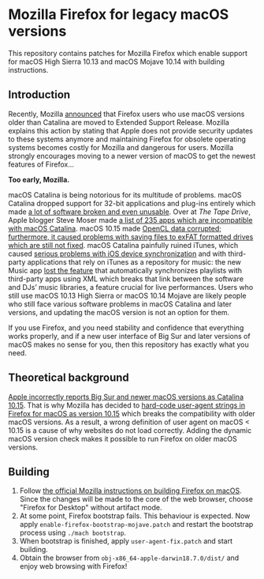 # Mozilla Firefox for legacy macOS versions

This repository contains patches for Mozilla Firefox which enable support for macOS High Sierra 10.13 and macOS Mojave 10.14 with building instructions.

## Introduction

Recently, Mozilla [announced](https://support.mozilla.org/en-US/kb/firefox-users-macos-1012-1013-1014-moving-to-extended-support) that Firefox users who use macOS versions older than Catalina are moved to Extended Support Release. Mozilla explains this action by stating that Apple does not provide security updates to these systems anymore and maintaining Firefox for obsolete operating systems becomes costly for Mozilla and dangerous for users. Mozilla strongly encourages moving to a newer version of macOS to get the newest features of Firefox...

**Too early, Mozilla.**

macOS Catalina is being notorious for its multitude of problems. macOS Catalina dropped support for 32-bit applications and plug-ins entirely which made [a lot of software broken and even unusable](https://www.theverge.com/2019/10/12/20908567/apple-macos-catalina-breaking-apps-32-bit-support-how-to-prepare-avoid-update). Over at *The Tape Drive*, Apple blogger Steve Moser made [a list of 235 apps which are incompatible with macOS Catalina](https://thetapedrive.com/235-apps-incompatible-with-catalina). macOS 10.15 made [OpenCL data corrupted; furthermore, it caused problems with saving files to exFAT formatted drives which are still not fixed](https://helpx.adobe.com/photoshop/kb/photoshop-and-macos-catalina.html). macOS Catalina painfully ruined iTunes, which caused [serious problems with iOS device synchronization](https://www.reddit.com/r/MacOS/comments/df2o4g/ios_sync_is_completely_broken_in_catalina/) and with third-party applications that rely on iTunes as a repository for music: the new Music app [lost the feature](https://www.digitalmusicnews.com/2019/10/08/macos-catalina-dj-problems/) that automatically synchronizes playlists with third-party apps using XML which breaks that link between the software and DJs’ music libraries, a feature crucial for live performances. Users who still use macOS 10.13 High Sierra or macOS 10.14 Mojave are likely people who still face various software problems in macOS Catalina and later versions, and updating the macOS version is not an option for them. 

If you use Firefox, and you need stability and confidence that everything works properly, and if a new user interface of Big Sur and later versions of macOS makes no sense for you, then this repository has exactly what you need.

## Theoretical background

[Apple incorrectly reports Big Sur and newer macOS versions as Catalina 10.15](https://bugs.webkit.org/show_bug.cgi?id=216593). That is why Mozilla has decided to [hard-code user-agent strings in Firefox for macOS as version 10.15](https://bugzilla.mozilla.org/show_bug.cgi?id=1841215) which breaks the compatibility with older macOS versions. As a result, a wrong definition of user agent on macOS < 10.15 is a cause of why websites do not load correctly. Adding the dynamic macOS version check makes it possible to run Firefox on older macOS versions.

## Building

1. Follow [the official Mozilla instructions on building Firefox on macOS](https://firefox-source-docs.mozilla.org/setup/macos_build.html). Since the changes will be made to the core of the web browser, choose "Firefox for Desktop" without artifact mode.
2. At some point, Firefox bootstrap fails. This behaviour is expected. Now apply ```enable-firefox-bootstrap-mojave.patch``` and restart the bootstrap process using ```./mach bootstrap```.
3. When bootstrap is finished, apply ```user-agent-fix.patch``` and start building.
4. Obtain the browser from ```obj-x86_64-apple-darwin18.7.0/dist/``` and enjoy web browsing with Firefox!
